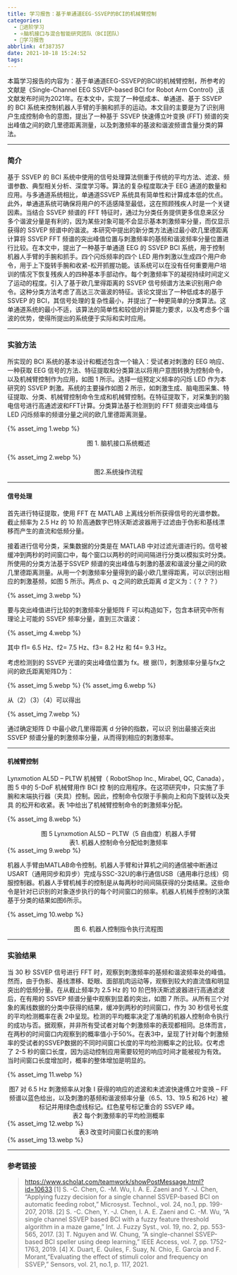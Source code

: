 ```yaml
---
title: 学习报告：基于单通道EEG-SSVEP的BCI的机械臂控制
categories:
  - 🌙进阶学习
  - ⭐脑机接口与混合智能研究团队（BCI团队）
  - 💫学习报告
abbrlink: 4f387357
date: 2021-10-18 15:24:52
tags:
---
```


本篇学习报告的内容为：基于单通道EEG-SSVEP的BCI的机械臂控制，所参考的文献是《Single-Channel EEG SSVEP-based BCI for Robot Arm Control》,该文献发布时间为2021年。在本文中，实现了一种低成本、单通道、基于 SSVEP 的 BCI 系统来控制机器人手臂的手腕和抓手的运动。本文目的主要是为了识别用户生成控制命令的意图，提出了一种基于 SSVEP 快速傅立叶变换 (FFT) 频谱的突出峰值之间的欧几里德距离测量，以及刺激频率的基波和谐波频谱含量分类的算法。

<!--more-->

***

### 简介

基于 SSVEP 的 BCI 系统中使用的信号处理算法侧重于传统的平均方法、滤波、频谱参数、典型相关分析、深度学习等。算法的复杂程度取决于 EEG 通道的数量和应用。与多通道系统相比，单通道SSVEP 系统具有简单性和计算成本低的优点。此外，单通道系统可确保将用户的不适感降至最低，这在照顾残疾人时是一个关键因素。当结合 SSVEP 频谱的 FFT 特征时，通过为分类任务提供更多信息来区分多个谐波分量是有利的，因为某些对象可能不会显示基本刺激频率分量，而仅显示获得的 SSVEP 频谱中的谐波。本研究中提出的新分类方法通过最小欧几里德距离计算将 SSVEP FFT 频谱的突出峰值位置与刺激频率的基频和谐波频率分量位置进行比较。在本文中，提出了一种基于单通道 EEG 的 SSVEP BCI 系统，用于控制机器人手臂的手腕和抓手。四个闪烁频率的四个 LED 用作刺激以生成四个用户命令，用于上下旋转手腕和收紧-松开抓握功能。该系统可以在没有任何重要用户培训的情况下恢复残疾人的四种基本手部动作。每个刺激频率下的凝视持续时间定义了运动的程度。引入了基于欧几里得距离的 SSVEP 信号频谱方法来识别用户命令。这种分类方法考虑了高达三次谐波的特征。该论文提出了一种低成本的基于 SSVEP 的 BCI，其信号处理的复杂性最小，并提出了一种更简单的分类算法。这单通道系统的最小不适，该算法的简单性和较低的计算能力要求，以及考虑多个谐波的优势，使得所提出的系统便于实际和实时应用。

***

### 实验方法

所实现的 BCI 系统的基本设计和概述包含一个输入：受试者对刺激的 EEG 响应、一种获取 EEG 信号的方法、特征提取和分类算法以将用户意图转换为控制命令，以及机械臂控制作为应用，如图 1 所示。选择一组预定义频率的闪烁 LED 作为本研究的 SSVEP 刺激。系统的主要操作如图 2 所示，如刺激生成、脑电图采集、特征提取、分类、机械臂控制命令生成和机械臂控制。在特征提取下，对采集到的脑电信号进行高通滤波和FFT计算。分类算法基于检测到的 FFT 频谱突出峰值与 LED 闪烁频率的频谱分量之间的欧几里德距离测量。

{% asset_img 1.webp %}
<div align='center'>图 1. 脑机接口系统概述</div>

{% asset_img 2.webp %}
<div align='center'>图2.系统操作流程</div>

***

#### 信号处理

首先进行特征提取，使用 FFT 在 MATLAB 上离线分析所获得信号的光谱参数。截止频率为 2.5 Hz 的 10 阶高通数字巴特沃斯滤波器用于过滤由于伪影和基线漂移而产生的直流和低频分量。

接着进行信号分类，采集数据的分类是在 MATLAB 中对过滤光谱进行的。信号被缓冲到两秒的时间窗口中，每个窗口以两秒的时间间隔进行分类以模拟实时分类。所使用的分类方法基于SSVEP 频谱的突出峰值与刺激的基波和谐波分量之间的欧几里德距离测量。从用一个刺激频率分量得到的最小欧几里得距离，可以识别出相应的刺激基频，如图 5 所示。两点 p、q 之间的欧氏距离 d 定义为：（？？？）

{% asset_img 3.webp %}

要与突出峰值进行比较的刺激频率分量矩阵 F 可以构造如下，包含本研究中所有理论上可能的 SSVEP 频率分量，直到三次谐波：

{% asset_img 4.webp %}

其中 f1= 6.5 Hz、f2= 7.5 Hz、f3= 8.2 Hz 和 f4= 9.3 Hz。

考虑检测到的 SSVEP 光谱的突出峰值位置为 fx。根 据(1)，刺激频率分量与fx之间的欧氏距离矩阵D为：

{% asset_img 5.webp %}
{% asset_img 6.webp %}

从（2）（3）（4）可以得出

{% asset_img 7.webp %}

通过确定矩阵 D 中最小欧几里得距离 d 分钟的指数，可以识 别出最接近突出 SSVEP 频谱分量的刺激频率分量，从而得到相应的刺激频率。

***

#### 机械臂控制

Lynxmotion AL5D – PLTW 机械臂（ RobotShop Inc., Mirabel, QC, Canada），图 5 中的 5-DoF 机械臂用作 BCI 控 制的应用程序。在这项研究中，只实施了手腕和末端执行器（夹具）控制。因此，控制命令仅限于手腕向上和向下旋转以及夹具 的松开和收紧。表 1中给出了机械臂控制命令的刺激频率分配。

{% asset_img 8.webp %}
<div align='center'>图 5  Lynxmotion AL5D – PLTW（5 自由度）机器人手臂</div>

<div align='center'>表1. 机器人控制命令分配给刺激频率</div>
{% asset_img 9.webp %}

机器人手臂由MATLAB命令控制。机器人手臂和计算机之间的通信被中断通过USART（通用同步和异步）完成与SSC-32U的串行通信USB（通用串行总线）伺服控制器。机器人手臂机械手的控制是从每两秒时间间隔获得的分类结果。这些命令是针对已识别的对象逐步执行的每个时间窗口的频率。机器人机械手控制的决策基于分类的结果如图6所示。

{% asset_img 10.webp %}
<div align='center'>图 6. 机器人控制指令执行流程图</div>

***

### 实验结果

当 30 秒 SSVEP 信号进行 FFT 时，观察到刺激频率的基频和谐波频率处的峰值。然而，由于伪影、基线漂移、眨眼、面部肌肉运动等，观察到较大的直流值和明显突出的低频分量。在从截止频率为 2.5 Hz 的 10 阶巴特沃斯滤波器进行高通滤波后，在有用的 SSVEP 频谱分量中观察到显着的突出，如图 7 所示。从所有三个对象的离线数据的分类中获得的结果，缓冲到两秒的时间窗口，作为 30 秒信号长度的平均检测概率在表 2中呈现。检测的平均概率决定了准确的机器人控制命令执行的成功与否。据观察，并非所有受试者对每个刺激频率的表现都相同。总体而言，在两秒的时间窗口内观察到的概率值小于50%。在表3中，呈现了针对每个刺激频率的受试者的SSVEP数据的不同时间窗口长度的平均检测概率之的比较。仅考虑了 2-5 秒的窗口长度，因为运动控制应用需要较短的响应时间才能被视为有效。当时间窗口长度增加时，概率的整体增加是明显的。

{% asset_img 11.webp %}
<div align='center'>图7 对 6.5 Hz 刺激频率从对象 I 获得的响应的滤波和未滤波快速傅立叶变换 – FF频谱以蓝色给出，以及刺激的基频和谐波频率分量（6.5、13、19.5 和26 Hz）被标记并用绿色虚线标记。红色星号标记重合的 SSVEP 峰。</div>

<div align='center'>表2 每个刺激频率的平均检测概率</div>
{% asset_img 12.webp %}

<div align='center'>表3 改变时间窗口长度的影响</div>
{% asset_img 13.webp %}

***

### 参考链接

> <https://www.scholat.com/teamwork/showPostMessage.html?id=10633>
> [1] S. -C. Chen, C. -M. Wu, I. A. E. Zaeni and Y. -J. Chen, “Applying fuzzy decision for a single channel SSVEP-based BCI on automatic feeding robot,” Microsyst. Technol., vol. 24, no.1, pp. 199-207, 2018.
> [2] S. -C. Chen, Y. -J. Chen, I. A. E. Zaeni and C. -M. Wu, “A single channel SSVEP based BCI with a fuzzy feature threshold algorithm in a maze game,” Int. J. Fuzzy Syst., vol. 19, no. 2, pp. 553-565, 2017.
> [3] T. Nguyen and W. Chung, “A single-channel SSVEP-based BCI speller using deep learning,” IEEE Access, vol. 7, pp. 1752-1763, 2019.
> [4] X. Duart, E. Quiles, F. Suay, N. Chio, E. García and F. Morant,“Evaluating the effect of stimuli color and frequency on SSVEP,” Sensors, vol. 21, no.1, p. 117, 2021.
